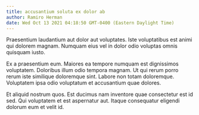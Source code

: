 ```yaml
---
title: accusantium soluta ex dolor ab
author: Ramiro Herman
date: Wed Oct 13 2021 04:18:50 GMT-0400 (Eastern Daylight Time)
---
```

Praesentium laudantium aut dolor aut voluptates. Iste voluptatibus est animi qui dolorem magnam. Numquam eius vel in dolor odio voluptas omnis quisquam iusto.

 Ex a praesentium eum. Maiores ea tempore numquam est dignissimos voluptatem. Doloribus illum odio tempora magnam. Ut qui rerum porro rerum iste similique doloremque sint. Labore non totam doloremque. Voluptatem ipsa odio voluptatum et accusantium quae dolores.

 Et aliquid nostrum quos. Est ducimus nam inventore quae consectetur est id sed. Qui voluptatem et est aspernatur aut. Itaque consequatur eligendi dolorum eum et velit id.